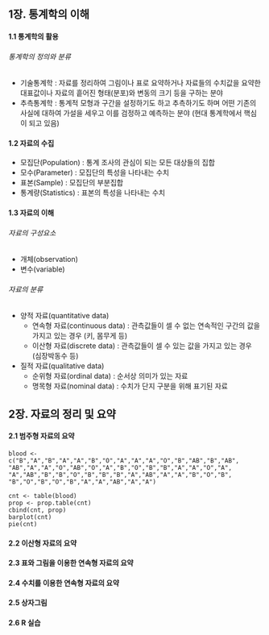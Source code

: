 ## 1장. 통계학의 이해

#### 1.1 통계학의 활용

###### 통계학의 정의와 분류

- 기술통계학 : 자료를 정리하여 그림이나 표로 요약하거나 자료들의 수치값을 요약한 대표값이나 자료의 흩어진 형태(분포)와 변동의 크기 등을 구하는 분야
- 추측통계학 : 통계적 모형과 구간을 설정하기도 하고 추측하기도 하며 어떤 기존의 사실에 대하여 가설을 세우고 이를 검정하고 예측하는 분야 (현대 통계학에서 핵심이 되고 있음)

#### 1.2 자료의 수집

- 모집단(Population) : 통계 조사의 관심이 되는 모든 대상들의 집합
- 모수(Parameter) : 모집단의 특성을 나타내는 수치
- 표본(Sample) : 모집단의 부분집합
- 통계량(Statistics) : 표본의 특성을 나타내는 수치

#### 1.3 자료의 이해

###### 자료의 구성요소
- 개체(observation)
- 변수(variable)

###### 자료의 분류
- 양적 자료(quantitative data)
	- 연속형 자료(continuous data) : 관측값들이 셀 수 없는 연속적인 구간의 값을 가지고 있는 경우 (키, 몸무게 등)
	- 이산형 자료(discrete data) : 관측값들이 셀 수 있는 값을 가지고 있는 경우 (심장박동수 등)
- 질적 자료(qualitative data)
	- 순위형 자료(ordinal data) : 순서상 의미가 있는 자료
	- 명목형 자료(nominal data) : 수치가 단지 구분을 위해 표기된 자료


## 2장. 자료의 정리 및 요약

#### 2.1 범주형 자료의 요약

```
blood <- c("B","A","B","A","A","B","O","A","A","A","O","B","AB","B","AB", "AB","A","A","O","AB","O","A","B","O","B","B","A","A","O","A", "A","AB","B","B","O","B","B","B","A","AB","A","A","B","O","B", "B","O","B","O","B","A","A","AB","A","A")

cnt <- table(blood)
prop <- prop.table(cnt)
cbind(cnt, prop)
barplot(cnt)
pie(cnt)
```

#### 2.2 이산형 자료의 요약

#### 2.3 표와 그림을 이용한 연속형 자료의 요약

#### 2.4 수치를 이용한 연속형 자료의 요약

#### 2.5 상자그림

#### 2.6 R 실습